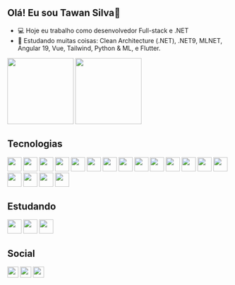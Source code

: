 ## Olá! Eu sou Tawan Silva👋

- 💻 Hoje eu trabalho como desenvolvedor Full-stack e .NET
- 🌱 Estudando muitas coisas: Clean Architecture (.NET), .NET9, MLNET, Angular 19, Vue, Tailwind, Python & ML, e Flutter.

<div>
  <img height="150px" src="https://github-readme-stats.vercel.app/api?username=tawansf&theme=shadow_green&show_icons=true" />
  <img height="150px" src="https://github-readme-stats.vercel.app/api/top-langs/?username=tawansf&langs_count=8&layout=compact&theme=shadow_green&show_items=true&timestamp=1744946608" />
</div>

## Tecnologias
<div style="display: inline-block;">
  <img style="height: 32px; width: 32px;" src="https://cdn.jsdelivr.net/gh/devicons/devicon@latest/icons/csharp/csharp-original.svg" />
  <img style="height: 32px; width: 32px;" src="https://cdn.jsdelivr.net/gh/devicons/devicon@latest/icons/dotnetcore/dotnetcore-original.svg" />
  <img style="height: 32px; width: 32px;" src="https://cdn.jsdelivr.net/gh/devicons/devicon@latest/icons/dot-net/dot-net-plain-wordmark.svg" />
  <img style="height: 32px; width: 32px;" src="https://cdn.jsdelivr.net/gh/devicons/devicon@latest/icons/docker/docker-plain-wordmark.svg" />
  <img style="height: 32px; width: 32px;" src="https://cdn.jsdelivr.net/gh/devicons/devicon@latest/icons/javascript/javascript-original.svg" />
  <img style="height: 32px; width: 32px;" src="https://cdn.jsdelivr.net/gh/devicons/devicon@latest/icons/angular/angular-original.svg" />
  <img style="height: 32px; width: 32px;" src="https://cdn.jsdelivr.net/gh/devicons/devicon@latest/icons/react/react-original-wordmark.svg" />
  <img style="height: 32px; width: 32px;" src="https://cdn.jsdelivr.net/gh/devicons/devicon@latest/icons/typescript/typescript-plain.svg" />
  <img style="height: 32px; width: 32px;" src="https://cdn.jsdelivr.net/gh/devicons/devicon@latest/icons/spring/spring-original-wordmark.svg" />
  <img style="height: 32px; width: 32px;" src="https://cdn.jsdelivr.net/gh/devicons/devicon@latest/icons/java/java-original-wordmark.svg" />
  <img style="height: 32px; width: 32px;" src="https://cdn.jsdelivr.net/gh/devicons/devicon@latest/icons/css3/css3-original-wordmark.svg" />
  <img style="height: 32px; width: 32px;" src="https://cdn.jsdelivr.net/gh/devicons/devicon@latest/icons/git/git-plain-wordmark.svg" />
  <img style="height: 32px; width: 32px;" src="https://cdn.jsdelivr.net/gh/devicons/devicon@latest/icons/tailwindcss/tailwindcss-original.svg" />
  <img style="height: 32px; width: 32px;" src="https://cdn.jsdelivr.net/gh/devicons/devicon@latest/icons/amazonwebservices/amazonwebservices-plain-wordmark.svg" />
  <img style="height: 32px; width: 32px;" src="https://cdn.jsdelivr.net/gh/devicons/devicon@latest/icons/laravel/laravel-original.svg" />
  <img style="height: 32px; width: 32px;" src="https://cdn.jsdelivr.net/gh/devicons/devicon@latest/icons/jquery/jquery-plain-wordmark.svg" />
  <img style="height: 32px; width: 32px;" src="https://cdn.jsdelivr.net/gh/devicons/devicon@latest/icons/dart/dart-plain-wordmark.svg" />  
  <img style="height: 32px; width: 32px;" src="https://cdn.jsdelivr.net/gh/devicons/devicon@latest/icons/flutter/flutter-plain.svg" />
</div>

## Estudando
<div>
  <img style="height: 32px; width: 32px;" src="https://cdn.jsdelivr.net/gh/devicons/devicon@latest/icons/c/c-original.svg" />
  <img style="height: 32px; width: 32px;" src="https://cdn.jsdelivr.net/gh/devicons/devicon@latest/icons/cplusplus/cplusplus-original.svg" />
  <img style="height: 32px; width: 32px;" src="https://cdn.jsdelivr.net/gh/devicons/devicon@latest/icons/fsharp/fsharp-original.svg" />
</div>

## Social

<div style="display: inline-block;">
  <a href="https://www.tiktok.com/@programacao_na_pratica"><img src="https://img.shields.io/badge/TikTok-000000?style=for-the-badge&logo=tiktok&logoColor=white" style="height: 25px;"><a>
  <a href="https://www.youtube.com/@programacao_na_pratica"><img src="https://img.shields.io/badge/YouTube-FF0000?style=for-the-badge&logo=youtube&logoColor=white" style="height: 25px;"><a>
  <a href="https://www.instagram.com/programacao.na_pratica/"><img src="https://img.shields.io/badge/Instagram-E4405F?style=for-the-badge&logo=instagram&logoColor=white" style="height: 25px;"><a>
</div>




















